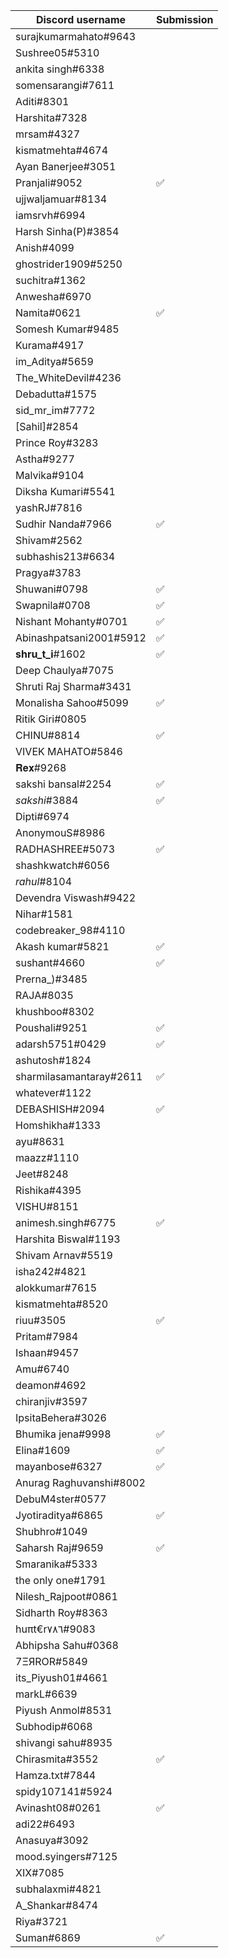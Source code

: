 Discord username | Submission
--|--
surajkumarmahato#9643 | 
Sushree05#5310 |
ankita singh#6338 |
somensarangi#7611 |
Aditi#8301 |
Harshita#7328 |
mrsam#4327 |
kismatmehta#4674 |
Ayan Banerjee#3051 |
Pranjali#9052 | ✅
ujjwaljamuar#8134 |
iamsrvh#6994 |
Harsh Sinha(P)#3854 |
Anish#4099 |
ghostrider1909#5250 |
suchitra#1362 |
Anwesha#6970 |
Namita#0621 | ✅
Somesh Kumar#9485 |
Kurama#4917 |
im_Aditya#5659 |
The_WhiteDevil#4236 |
Debadutta#1575 |
sid_mr_im#7772 |
[Sahil]#2854 |
Prince Roy#3283 |
Astha#9277 |
Malvika#9104 |
Diksha Kumari#5541 |
yashRJ#7816 |
Sudhir Nanda#7966 | ✅
Shivam#2562 |
subhashis213#6634 |
Pragya#3783 |
Shuwani#0798 | ✅
Swapnila#0708 | ✅
Nishant Mohanty#0701 | ✅
Abinashpatsani2001#5912 | ✅
__shru_t_i__#1602 | ✅
Deep Chaulya#7075 |
Shruti Raj Sharma#3431 |
Monalisha Sahoo#5099 | ✅
Ritik Giri#0805 |
CHINU#8814 | ✅
VIVEK MAHATO#5846 |
𝐑𝐞𝐱#9268 |
sakshi bansal#2254 | ✅
_sakshi_#3884 | ✅
Dipti#6974 |
AnonymouS#8986 |
RADHASHREE#5073 | ✅
shashkwatch#6056 |
_rahul_#8104 |
Devendra Viswash#9422 |
Nihar#1581 |
codebreaker_98#4110 |
Akash kumar#5821 | ✅
sushant#4660 | ✅
Prerna_)#3485 |
RAJA#8035 |
khushboo#8302 |
Poushali#9251 | ✅
adarsh5751#0429 | ✅
ashutosh#1824 |
sharmilasamantaray#2611 | ✅
whatever#1122 |
DEBASHISH#2094 | ✅
Homshikha#1333 |
ayu#8631 |
maazz#1110 |
Jeet#8248 |
Rishika#4395 |
VISHU#8151 |
animesh.singh#6775 | ✅
Harshita Biswal#1193 |
Shivam Arnav#5519 |
isha242#4821 |
alokkumar#7615 |
kismatmehta#8520 |
riuu#3505 | ✅
Pritam#7984 |
Ishaan#9457 |
Amu#6740 |
deamon#4692 |
chiranjiv#3597 |
IpsitaBehera#3026 |
Bhumika jena#9998 | ✅
Elina#1609 | ✅
mayanbose#6327 | ✅
Anurag Raghuvanshi#8002 |
DebuM4ster#0577 |
Jyotiraditya#6865 | ✅
Shubhro#1049 |
Saharsh Raj#9659 | ✅
Smaranika#5333 |
the only one#1791 |
Nilesh_Rajpoot#0861 |
Sidharth Roy#8363 |
huπt€r٧٨٦#9083 |
Abhipsha Sahu#0368 |
7ΞЯROR#5849 |
its_Piyush01#4661 |
markL#6639 |
Piyush Anmol#8531 |
Subhodip#6068 |
shivangi sahu#8935 |
Chirasmita#3552 | ✅
Hamza.txt#7844 |
spidy107141#5924 |
Avinasht08#0261 | ✅
adi22#6493 |
Anasuya#3092 |
mood.syingers#7125 |
XIX#7085 |
subhalaxmi#4821 |
A_Shankar#8474 |
Riya#3721 |
Suman#6869 | ✅

